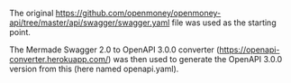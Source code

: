 The original https://github.com/openmoney/openmoney-api/tree/master/api/swagger/swagger.yaml file was used as the starting point.

The Mermade Swagger 2.0 to OpenAPI 3.0.0 converter (https://openapi-converter.herokuapp.com/) was then used to generate the OpenAPI 3.0.0 version from this (here named openapi.yaml).
